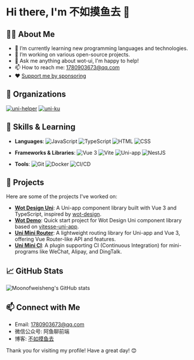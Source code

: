 # Hi there, I'm 不如摸鱼去 👋

## 🧑‍💻 About Me

- 🌱 I’m currently learning new programming languages and technologies.
- 🔭 I’m working on various open-source projects.
- 💬 Ask me anything about wot-ui, I'm happy to help!
- 📫 How to reach me: [1780903673@qq.com](mailto:1780903673@qq.com)
- ❤️ [Support me by sponsoring](https://github.com/Moonofweisheng/sponsors)

## 🏢 Organizations
[![uni-helper](https://avatars.githubusercontent.com/u/117957276?s=64&v=4)](https://github.com/uni-helper)
[![uni-ku](https://avatars.githubusercontent.com/u/167429494?s=64&v=4)](https://github.com/uni-ku)

## 🚀 Skills & Learning

- **Languages**:
  ![JavaScript](https://img.shields.io/badge/-JavaScript-F7DF1E?logo=javascript&logoColor=black)
  ![TypeScript](https://img.shields.io/badge/-TypeScript-007ACC?logo=typescript&logoColor=white)
  ![HTML](https://img.shields.io/badge/-HTML-E34F26?logo=html5&logoColor=white)
  ![CSS](https://img.shields.io/badge/-CSS-1572B6?logo=css3&logoColor=white)

- **Frameworks & Libraries**:
  ![Vue 3](https://img.shields.io/badge/-Vue%203-4FC08D?logo=vue.js&logoColor=white)
  ![Vite](https://img.shields.io/badge/-Vite-646CFF?logo=vite&logoColor=white)
  ![Uni-app](https://img.shields.io/badge/-Uni--app-00A1E0?logo=vue.js&logoColor=white)
  ![NestJS](https://img.shields.io/badge/-NestJS-E0234E?logo=nestjs&logoColor=white)

- **Tools**:
  ![Git](https://img.shields.io/badge/-Git-F05032?logo=git&logoColor=white)
  ![Docker](https://img.shields.io/badge/-Docker-2496ED?logo=docker&logoColor=white)
  ![CI/CD](https://img.shields.io/badge/-CI%2FCD-0077B5?logo=jenkins&logoColor=white)

## 🌟 Projects

Here are some of the projects I've worked on:

- **[Wot Design Uni](https://github.com/Moonofweisheng/wot-design-uni)**: A Uni-app component library built with Vue 3 and TypeScript, inspired by [wot-design](https://github.com/jd-ftf/wot-design-mini).
- **[Wot Demo](https://github.com/Moonofweisheng/wot-demo)**: Quick start project for Wot Design Uni component library based on [vitesse-uni-app](https://github.com/uni-helper/vitesse-uni-app).
- **[Uni Mini Router](https://github.com/Moonofweisheng/uni-mini-router)**: A lightweight routing library for Uni-app and Vue 3, offering Vue Router-like API and features.
- **[Uni Mini CI](https://github.com/Moonofweisheng/uni-mini-ci)**: A plugin supporting CI (Continuous Integration) for mini-programs like WeChat, Alipay, and DingTalk.

## 📈 GitHub Stats

![Moonofweisheng's GitHub stats](https://github-readme-stats.vercel.app/api?username=Moonofweisheng&show_icons=true&theme=radical)

## 📫 Connect with Me

- Email: [1780903673@qq.com](mailto:1780903673@qq.com)
- 微信公众号: 阿鱼聊前端
- 博客: [不如摸鱼去](https://blog.wot-ui.cn/)

Thank you for visiting my profile! Have a great day! 😊

